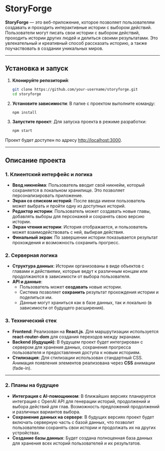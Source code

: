 # StoryForge

**StoryForge** — это веб-приложение, которое позволяет пользователям создавать и проходить интерактивные истории с выбором действий. Пользователи могут писать свои истории с выбором действий, проходить истории других людей и делиться своими результатами. Это увлекательный и креативный способ рассказать историю, а также поучаствовать в создании уникальных миров.

---

## Установка и запуск

1. **Клонируйте репозиторий**:
    ```bash
    git clone https://github.com/your-username/storyforge.git
    cd storyforge
    ```

2. **Установите зависимости**:
    В папке с проектом выполните команду:
    ```bash
    npm install
    ```

3. **Запустите проект**:
    Для запуска проекта в режиме разработки:
    ```bash
    npm start
    ```

Проект будет доступен по адресу [http://localhost:3000](http://localhost:3000).

---

## Описание проекта

### **1. Клиентский интерфейс и логика**

- **Ввод никнейма**: Пользователь вводит свой никнейм, который сохраняется в локальном хранилище. Это позволяет персонализировать приложение.
- **Экран со списком историй**: После ввода имени пользователь может выбрать и пройти одну из доступных историй.
- **Редактор истории**: Пользователь может создавать новые главы, добавлять выборы для персонажей и сохранять свою версию истории.
- **Экран чтения истории**: История отображается, и пользователь может взаимодействовать с ней, выбирая действия.
- **Финальный экран**: По завершении истории показывается результат прохождения и возможность сохранить прогресс.

### **2. Серверная логика**

- **Структура данных**: Истории организованы в виде объектов с главами и действиями, которые ведут к различным концам или продолжаются в зависимости от выбора пользователя.
- **API и данные**:
    - Пользователь может **создавать** новые истории.
    - Система позволяет **сохранить** результат прохождения истории и поделиться им.
    - Данные могут храниться как в базе данных, так и локально (в зависимости от будущего расширения).

### **3. Технический стек**

- **Frontend**: Реализован на **React.js**. Для маршрутизации используется **react-router-dom** для создания переходов между экранами.
- **Backend (будущий)**: В будущем проект будет интегрирован с сервером для хранения данных, сохранения прогресса пользователя и предоставления доступа к новым историям.
- **Стилизация**: Для стилизации использован стандартный CSS. Анимация появления элементов реализована через **CSS** анимации (fade-in).

---

### **2. Планы на будущее**

- **Интеграция с AI-помощником**: В ближайших версиях планируется интеграция с OpenAI API для генерации историй, продолжений и выбора действий для глав. Возможность предложений продолжений и различных вариантов выбора.
- **Сохранение данных на сервере**: В будущих версиях проект будет включать серверную часть с базой данных, что позволит пользователям сохранять свои истории и продолжать их на других устройствах.
- **Создание базы данных**: Будет создана полноценная база данных для хранения всех историй пользователей и их результатов.
